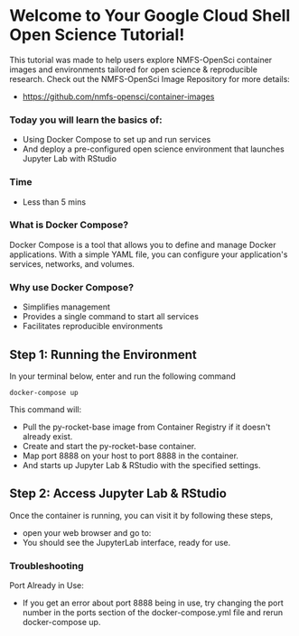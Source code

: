 # Welcome to Your Google Cloud Shell Open Science Tutorial!

This tutorial was made to help users explore NMFS-OpenSci container images and environments tailored for open science & reproducible research.
Check out the NMFS-OpenSci Image Repository for more details:
- https://github.com/nmfs-opensci/container-images

### Today you will learn the basics of:
- Using Docker Compose to set up and run services
- And deploy a pre-configured open science environment that launches Jupyter Lab with RStudio

### Time 
- Less than 5 mins

### What is Docker Compose?

Docker Compose is a tool that allows you to define and manage Docker applications. With a simple YAML file, you can configure your application's services, networks, and volumes.

### Why use Docker Compose?

- Simplifies management
- Provides a single command to start all services
- Facilitates reproducible environments

## Step 1: Running the Environment
In your terminal below, enter and run the following command
```
docker-compose up
```
This command will:
- Pull the py-rocket-base image from Container Registry if it doesn't already exist.
- Create and start the py-rocket-base container.
- Map port 8888 on your host to port 8888 in the container.
- And starts up Jupyter Lab & RStudio with the specified settings.

## Step 2: Access Jupyter Lab & RStudio
Once the container is running, you can visit it by following these steps, 
- open your web browser and go to:
- You should see the JupyterLab interface, ready for use.

### Troubleshooting
Port Already in Use: 
- If you get an error about port 8888 being in use, try changing the port number in the ports section of the docker-compose.yml file and rerun docker-compose up.

